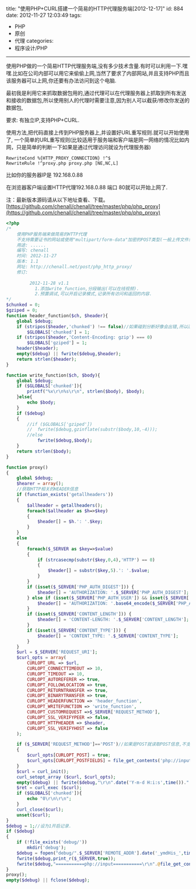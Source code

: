 title: "使用PHP+CURL搭建一个简易的HTTP代理服务端[2012-12-17]"
id: 884
date: 2012-11-27 12:03:49
tags:
- PHP
- 原创
- 代理 
categories: 
- 程序设计/PHP
---

使用PHP做的一个简易HTTP代理服务端,没有多少技术含量.有时可以利用一下.嘿嘿.比如在公司内部可以用它来偷偷上网,当然了要求了内部网站,并且支持PHP而且该服务器可以上网,你还要有办法访问到这个电脑.

最初我是利用它来抓取数据包用的,通过代理可以在代理服务器上抓取到所有发送和接收的数据包,所以使用别人的代理时需要注意,因为别人可以截获/修改你发送的数据包,

要求: 有独立IP,支持PHP+CURL.

使用方法,把代码直接上传到PHP服务器上,并设置好URL重写规则.就可以开始使用了,
一个简单的URL重写规则(比较适用于服务端和客户端是网一网络的情况比如内网，只是简单的判断一下如果是通过代理访问就设为代理服务器)
```
RewriteCond %{HTTP_PROXY_CONNECTION} !^$
RewriteRule !^proxy.php proxy.php [NE,NC,L]
```
比如你的服务器IP是 192.168.0.88

在浏览器客户端设置HTTP代理192.168.0.88 端口 80就可以开始上网了.

注：最新版本源码请从以下地址查看、下载。
[https://github.com/chenall/chenall/tree/master/php/php_proxy](https://github.com/chenall/chenall/tree/master/php/php_proxy)

```php
<?php
/*
	使用PHP服务端来做简易的HTTP代理
	不支持需要证书的网站或使用"multipart/form-data"加密的POST类型(一般上传文件或发贴使用这个加密).
	用途: ......
	编写: chenall
	时间: 2012-11-27
	版本: 1.1
	网址: http://chenall.net/post/php_http_proxy/
	修订:
		 
		 2012-11-28 v1.1
		   1.添加write_function,分段输出(可以在线视频).
		   2.预置调试,可以开启记录模式,记录所有访问和返回的内容.
*/
$chunked = 0;
$gziped = 0;
function header_function($ch, $header){
	global $debug;
	if (stripos($header,'chunked') !== false)//如果碰到分断好像会出错,所以过滤一下.若你有好的方案烦告之.
		$GLOBALS['chunked'] = 1;
	if (stripos($header,'Content-Encoding: gzip') === 0)
		$GLOBALS['gziped'] = 1;
	header($header);
	empty($debug) || fwrite($debug,$header);
	return strlen($header);
}

function write_function($ch, $body){
	global $debug;
    if ($GLOBALS['chunked']){
        printf("%x\r\n%s\r\n", strlen($body), $body);
    }else{
        echo $body;
    }
	if ($debug)
	{
		//if ($GLOBALS['gziped'])
		//	fwrite($debug,gzinflate(substr($body,10,-4)));
		//else
			fwrite($debug,$body);
	}
	return strlen($body);
}

function proxy()
{
	global $debug;
	$hearer = array();
	//获取HTTP相关的HEADER信息
	if (function_exists('getallheaders'))
	{
		$allheader = getallheaders();
		foreach($allheader as $h=>$key)
		{
			$header[] = $h.': '.$key;
		}
	}
	else
	{
		foreach($_SERVER as $key=>$value)
		{
			if (strcasecmp(substr($key,0,4),'HTTP') == 0)
			{
				$header[] = substr($key,5).': '.$value;
			}
		}
		if (isset($_SERVER['PHP_AUTH_DIGEST'])) { 
			$header[] = 'AUTHORIZATION: '.$_SERVER['PHP_AUTH_DIGEST']; 
		} else if (isset($_SERVER['PHP_AUTH_USER']) && isset($_SERVER['PHP_AUTH_PW'])) {
			$header[] = 'AUTHORIZATION: '.base64_encode($_SERVER['PHP_AUTH_USER'] . ':' . $_SERVER['PHP_AUTH_PW']); 
		}
		if (isset($_SERVER['CONTENT_LENGTH'])) { 
			$header[] = 'CONTENT-LENGTH: '.$_SERVER['CONTENT_LENGTH']; 
		}
		if (isset($_SERVER['CONTENT_TYPE'])) { 
			$header[] = 'CONTENT_TYPE: '.$_SERVER['CONTENT_TYPE']; 
		}
	}
	$url = $_SERVER['REQUEST_URI'];
	$curl_opts = array(
		CURLOPT_URL => $url,
		CURLOPT_CONNECTTIMEOUT => 10,
		CURLOPT_TIMEOUT => 10,
		CURLOPT_AUTOREFERER => true,
		CURLOPT_FOLLOWLOCATION => true,
		CURLOPT_RETURNTRANSFER => true,
		CURLOPT_BINARYTRANSFER => true,
		CURLOPT_HEADERFUNCTION => 'header_function',
		CURLOPT_WRITEFUNCTION => 'write_function',
		CURLOPT_CUSTOMREQUEST =>$_SERVER['REQUEST_METHOD'],
		CURLOPT_SSL_VERIFYPEER => false,
		CURLOPT_HTTPHEADER => $header,
		CURLOPT_SSL_VERIFYHOST => false
	);

	if ($_SERVER['REQUEST_METHOD']=='POST')//如果是POST就读取POST信息,不支持
	{
		$curl_opts[CURLOPT_POST] = true; 
		$curl_opts[CURLOPT_POSTFIELDS] = file_get_contents('php://input'); 
	}
	$curl = curl_init();
	curl_setopt_array ($curl, $curl_opts);
	empty($debug) || fwrite($debug,"\r\n".date('Y-m-d H:i:s',time())." URL: ".$curl_opts[CURLOPT_URL]."\r\n".$curl_opts[CURLOPT_POSTFIELDS]."\r\n".implode("\r\n",$header)."\r\n\r\n");
	$ret = curl_exec ($curl);
	if ($GLOBALS['chunked']){
		echo "0\r\n\r\n";
	}
	curl_close($curl);
	unset($curl);
}
$debug = 1;//设为1开启记录.
if ($debug)
{
	if (!file_exists('debug/'))
		mkdir('debug');
	$debug = fopen("debug/".$_SERVER['REMOTE_ADDR'].date('_ymdHis_',time()).'__'.$_SERVER['SERVER_NAME'].".log",'a');
	fwrite($debug,print_r($_SERVER,true));
	fwrite($debug,"===========php://input===========\r\n".@file_get_contents('php://input')."\r\n======================\r\n");
}
proxy();
empty($debug) || fclose($debug);
```